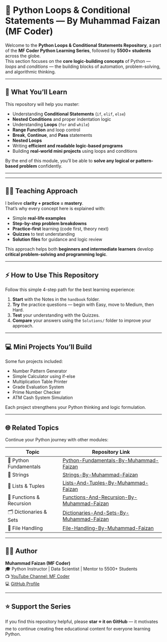 # 🧠 Python Loops & Conditional Statements — By Muhammad Faizan (MF Coder)

Welcome to the **Python Loops & Conditional Statements Repository**, a part of the **MF Coder Python Learning Series**, followed by **5500+ students** across the globe.  
This section focuses on the **core logic-building concepts** of Python — *loops* and *conditions* — the building blocks of automation, problem-solving, and algorithmic thinking.

---

## 📘 What You’ll Learn

This repository will help you master:

- Understanding **Conditional Statements** (`if`, `elif`, `else`)
- **Nested Conditions** and proper indentation logic  
- Understanding **Loops** (`for` and `while`)
- **Range Function** and loop control  
- **Break**, **Continue**, and **Pass** statements  
- **Nested Loops**
- Writing **efficient and readable logic-based programs**
- Building **real-world mini projects** using loops and conditions

By the end of this module, you’ll be able to **solve any logical or pattern-based problem** confidently.

---


---

## 🧑‍🏫 Teaching Approach

I believe **clarity + practice = mastery**.  
That’s why every concept here is explained with:

- Simple **real-life examples**  
- **Step-by-step problem breakdowns**  
- **Practice-first** learning (code first, theory next)  
- **Quizzes** to test understanding  
- **Solution files** for guidance and logic review  

This approach helps both **beginners and intermediate learners** develop **critical problem-solving and programming logic**.

---

## ⚡ How to Use This Repository

Follow this simple 4-step path for the best learning experience:

1. **Start** with the Notes in the `handbook` folder.  
2. **Try** the practice questions — begin with Easy, move to Medium, then Hard.  
3. **Test** your understanding with the Quizzes.  
4. **Compare** your answers using the `Solutions/` folder to improve your approach.  

---

## 💻 Mini Projects You’ll Build

Some fun projects included:

- Number Pattern Generator  
- Simple Calculator using if-else  
- Multiplication Table Printer  
- Grade Evaluation System  
- Prime Number Checker  
- ATM Cash System Simulation  

Each project strengthens your Python thinking and logic formulation.

---

## 🌐 Related Topics

Continue your Python journey with other modules:

| Topic | Repository Link |
|-------|------------------|
| 🐍 Python Fundamentals | [Python-Fundamentals-By-Muhammad-Faizan](https://github.com/Muhammad-Faizan/Python-Fundamentals-By-Muhammad-Faizan) |
| 🧵 Strings | [Strings-By-Muhammad-Faizan](https://github.com/Muhammad-Faizan/Strings-By-Muhammad-Faizan) |
| 🧮 Lists & Tuples | [Lists-And-Tuples-By-Muhammad-Faizan](https://github.com/Muhammad-Faizan/Lists-And-Tuples-By-Muhammad-Faizan) |
| 🧰 Functions & Recursion | [Functions-And-Recursion-By-Muhammad-Faizan](https://github.com/Muhammad-Faizan/Functions-And-Recursion-By-Muhammad-Faizan) |
| 🗂️ Dictionaries & Sets | [Dictionaries-And-Sets-By-Muhammad-Faizan](https://github.com/Muhammad-Faizan/Dictionaries-And-Sets-By-Muhammad-Faizan) |
| 💾 File Handling | [File-Handling-By-Muhammad-Faizan](https://github.com/Muhammad-Faizan/File-Handling-By-Muhammad-Faizan) |

---

## 🧑‍💻 Author

**Muhammad Faizan (MF Coder)**  
🎓 Python Instructor | Data Scientist | Mentor to 5500+ Students  
📺 [YouTube Channel: MF Coder](https://www.youtube.com/@mf-Coder)  
💻 [GitHub Profile](https://github.com/Faizan-Ashiq)

---

## ⭐ Support the Series

If you find this repository helpful, please **star ⭐ it on GitHub** — it motivates me to continue creating free educational content for everyone learning Python.

